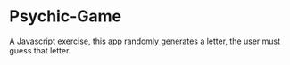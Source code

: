 # Psychic-Game
A Javascript exercise, this app randomly generates a letter, the user must guess that letter.
